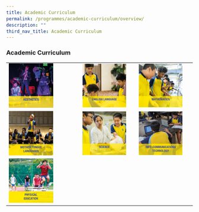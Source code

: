```yaml
---
title: Academic Curriculum
permalink: /programmes/academic-curriculum/overview/
description: ""
third_nav_title: Academic Curriculum
---
```

### Academic Curriculum

|  |  |  |
|---|---|---|
| <a href="https://moe-crestsec-staging.netlify.app/aesthetics/programmes/academic-curriculum/permalink"><img style="width:65%" src="/images/ac1.png"></a> | <a href="https://moe-crestsec-staging.netlify.app/english-language/programmes/academic-curriculum/permalink"><img style="width:85%" src="/images/ac2.png"></a> | <a href="https://moe-crestsec-staging.netlify.app/infocommunications-technology/programmes/academic-curriculum/permalink"><img style="width:85%" src="/images/ac3.png"></a> |
| <a href="https://moe-crestsec-staging.netlify.app/mathematics/programmes/academic-curriculum/permalink"><img style="width:65%" src="/images/ac4.png"></a> | <a href="https://moe-crestsec-staging.netlify.app/mother-tongue-languages/programmes/academic-curriculum/permalink"><img style="width:85%" src="/images/ac5.png"></a> | <a href="https://moe-crestsec-staging.netlify.app/science/programmes/academic-curriculum/permalink"><img style="width:85%" src="/images/ac6.png"></a> |
| <a href="https://moe-crestsec-staging.netlify.app/physical-education/our-people/teaching-staff/permalink"><img style="width:65%" src="/images/ac7.png"></a> |  |  |